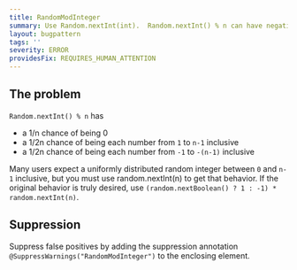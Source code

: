 ```yaml
---
title: RandomModInteger
summary: Use Random.nextInt(int).  Random.nextInt() % n can have negative results
layout: bugpattern
tags: ''
severity: ERROR
providesFix: REQUIRES_HUMAN_ATTENTION
---
```


<!--
*** AUTO-GENERATED, DO NOT MODIFY ***
To make changes, edit the @BugPattern annotation or the explanation in docs/bugpattern.
-->

## The problem
`Random.nextInt() % n` has

*   a 1/n chance of being 0
*   a 1/2n chance of being each number from `1` to `n-1` inclusive
*   a 1/2n chance of being each number from `-1` to `-(n-1)` inclusive

Many users expect a uniformly distributed random integer between `0` and `n-1`
inclusive, but you must use random.nextInt(n) to get that behavior. If the
original behavior is truly desired, use `(random.nextBoolean() ? 1 : -1) *
random.nextInt(n)`.

## Suppression
Suppress false positives by adding the suppression annotation `@SuppressWarnings("RandomModInteger")` to the enclosing element.
